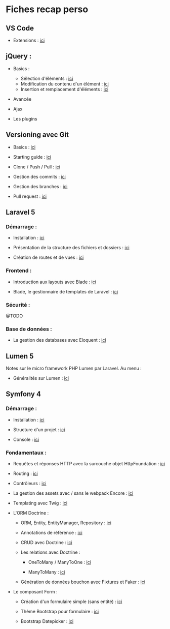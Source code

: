 # Fiches recap perso

## VS Code

* Extensions : [ici](docs/ide/vs-code-extensions.md)

## jQuery :

* Basics :

  * Sélection d'éléments : [ici](docs/jquery/selection-elements.md)
  * Modification du contenu d'un élément : [ici](docs/jquery/modification-contenu.md)
  * Insertion et remplacement d'éléments : [ici](docs/jquery/insertion-remplacement.md)

* Avancée

* Ajax

* Les plugins

## Versioning avec Git

* Basics : [ici](docs/github/basics.md)

* Starting guide : [ici](docs/github/starting-guide.md)

* Clone / Push / Pull : [ici](docs/github/clone-push-pull.md)

* Gestion des commits : [ici](docs/github/commits.md)

* Gestion des branches : [ici](docs/github/branches.md)

* Pull request : [ici](docs/github/pull-requests.md)

## Laravel 5

### Démarrage :

* Installation : [ici](docs/laravel/installation.md)

* Présentation de la structure des fichiers et dossiers : [ici](docs/laravel/structure-fichiers-dossiers.md)

* Création de routes et de vues : [ici](docs/laravel/routes-vues.md)

### Frontend :

* Introduction aux layouts avec Blade : [ici](docs/laravel/short-layouts-blade-header-footer.md)

* Blade, le gestionnaire de templates de Laravel : [ici](docs/laravel/blade.md)

### Sécurité :

@TODO

### Base de données :

* La gestion des databases avec Eloquent : [ici](docs/laravel/database.md)

## Lumen 5

Notes sur le micro framework PHP Lumen par Laravel. Au menu :

* Généralités sur Lumen : [ici](docs/lumen/presentation-lumen.md)

## Symfony 4

### Démarrage :

* Installation : [ici](docs/symfony/installation.md)

* Structure d'un projet : [ici](docs/symfony/structure-projet.md)

* Console : [ici](docs/symfony/console.md)

### Fondamentaux :

* Requêtes et réponses HTTP avec la surcouche objet HttpFoundation : [ici](docs/symfony/requete-reponse.md)

* Routing : [ici](docs/symfony/routing.md)

* Contrôleurs : [ici](docs/symfony/controleur.md)

* La gestion des assets avec / sans le webpack Encore : [ici](docs/symfony/assets.md)

* Templating avec Twig : [ici](docs/symfony/twig-moteur-template.md)

* L'ORM Doctrine :

  * ORM, Entity, EntityManager, Repository : [ici](docs/symfony/orm-doctrine.md)

  * Annotations de référence : [ici](docs/symfony/annotations.md)

  * CRUD avec Doctrine : [ici](docs/symfony/database-doctrine.md)

  * Les relations avec Doctrine :

    * OneToMany / ManyToOne : [ici](docs/symfony/relation-manytoone.md)
    
    * ManyToMany : [ici](docs/symfony/relation-manytomany.md)

  * Génération de données bouchon avec Fixtures et Faker : [ici](docs/symfony/fixtures-faker.md)

* Le composant Form :

  * Création d'un formulaire simple (sans entité) : [ici](docs/symfony/form-simple.md)

  * Thème Bootstrap pour formulaire : [ici](docs/symfony/bootstrap-form-themes.md)

  * Bootstrap Datepicker : [ici](docs/symfony/bootstrap-datepicker.md)